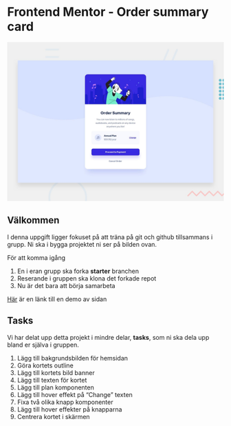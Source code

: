 # Frontend Mentor - Order summary card

![Design preview for the Order summary card coding challenge](./design/desktop-preview.jpg)

## Välkommen

I denna uppgift ligger fokuset på att träna på git och github tillsammans i grupp. Ni ska i bygga projektet ni ser på bilden ovan.

För att komma igång

1. En i eran grupp ska forka **starter** branchen
2. Reserande i gruppen ska klona det forkade repot
3. Nu är det bara att börja samarbeta

[Här](https://jovial-bonbon-fa9e2b.netlify.app/) är en länk till en demo av sidan

## Tasks

Vi har delat upp detta projekt i mindre delar, **tasks**, som ni ska dela upp bland er själva i gruppen.

1. Lägg till bakgrundsbilden för hemsidan
2. Göra kortets outline
3. Lägg till kortets bild banner
4. Lägg till texten för kortet
5. Lägg till plan komponenten
6. Lägg till hover effekt på “Change” texten
7. Fixa två olika knapp komponenter
8. Lägg till hover effekter på knapparna
9. Centrera kortet i skärmen
